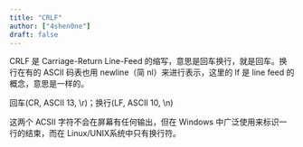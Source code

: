 ```yaml
---
title: "CRLF"
author: ["4shen0ne"]
draft: false
---
```


CRLF 是 Carriage-Return Line-Feed 的缩写，意思是回车换行，就是回车。换行在有的 ASCII
码表也用 newline（简 nl）来进行表示，这里的 lf 是 line feed 的概念，意思是一样的。

回车(CR, ASCII 13, \r)；换行(LF, ASCII 10, \n)

这两个 ACSII 字符不会在屏幕有任何输出，但在 Windows 中广泛使用来标识一行的结束，而在
Linux/UNIX系统中只有换行符。
